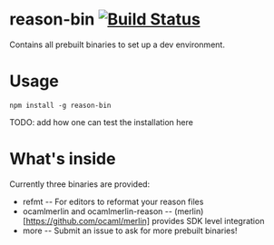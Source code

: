 # reason-bin [![Build Status](https://travis-ci.org/yunxing/reason-bin.svg?branch=master)](https://travis-ci.org/yunxing/reason-bin)

Contains all prebuilt binaries to set up a dev environment. 

# Usage
```
npm install -g reason-bin
```
TODO: add how one can test the installation here

# What's inside
Currently three binaries are provided:
- refmt -- For editors to reformat your reason files
- ocamlmerlin and ocamlmerlin-reason -- (merlin)[https://github.com/ocaml/merlin] provides SDK level integration 
- more -- Submit an issue to ask for more prebuilt binaries!


